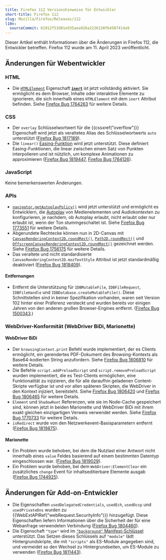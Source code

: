 ```yaml
---
title: Firefox 112 Versionshinweise für Entwickler
short-title: Firefox 112
slug: Mozilla/Firefox/Releases/112
l10n:
  sourceCommit: 61912f53d01e935aea926a2226130fb4587414a9
---
```


Dieser Artikel enthält Informationen über die Änderungen in Firefox 112, die Entwickler betreffen. Firefox 112 wurde am 11. April 2023 veröffentlicht.

## Änderungen für Webentwickler

### HTML

- Die [`HTMLElement`](/de/docs/Web/API/HTMLElement) Eigenschaft [**`inert`**](/de/docs/Web/HTML/Reference/Global_attributes/inert) ist jetzt vollständig aktiviert. Sie ermöglicht es dem Browser, Inhalte oder interaktive Elemente zu ignorieren, die sich innerhalb eines `HTMLElement` mit dem `inert` Attribut befinden. Siehe [Firefox Bug 1764263](https://bugzil.la/1764263) für weitere Details.

### CSS

- Der `overlay` Schlüsselwortwert für die {{cssxref("overflow")}} Eigenschaft wird jetzt als veraltetes Alias des Schlüsselwortwerts `auto` unterstützt ([Firefox Bug 1817189](https://bugzil.la/1817189)).
- Die `linear()` [Easing-Funktion](/de/docs/Web/CSS/easing-function) wird jetzt unterstützt.
  Diese definiert Easing-Funktionen, die linear zwischen einem Satz von Punkten interpolieren und ist nützlich, um komplexe Animationen zu approximieren ([Firefox Bug 1819447](https://bugzil.la/1819447), [Firefox Bug 1764126](https://bugzil.la/1764126)).

### JavaScript

Keine bemerkenswerten Änderungen.

### APIs

- [`navigator.getAutoplayPolicy()`](/de/docs/Web/API/Navigator/getAutoplayPolicy) wird jetzt unterstützt und ermöglicht es Entwicklern, die [Autoplay](/de/docs/Web/Media/Guides/Autoplay) von Medienelementen und Audiokontexten zu konfigurieren, je nachdem, ob Autoplay erlaubt, nicht erlaubt oder nur erlaubt ist, wenn der Ton stummgeschaltet ist.
  Siehe [Firefox Bug 1773551](https://bugzil.la/1773551) für weitere Details.
- Abgerundete Rechtecke können nun in 2D-Canvas mit [`CanvasRenderingContext2D.roundRect()`](/de/docs/Web/API/CanvasRenderingContext2D/roundRect), [`Path2D.roundRect()`](/de/docs/Web/API/Path2D#path2d.roundrect) und [`OffscreenCanvasRenderingContext2D.roundRect()`](/de/docs/Web/API/OffscreenCanvasRenderingContext2D#canvasrenderingcontext2d.roundrect) gezeichnet werden.
  Siehe [Firefox Bug 1756175](https://bugzil.la/1756175) für weitere Details.
- Das veraltete und nicht standardisierte `CanvasRenderingContext2D.mozTextStyle` Attribut ist jetzt standardmäßig deaktiviert ([Firefox Bug 1818409](https://bugzil.la/1818409)).

#### Entfernungen

- Entfernt die Unterstützung für `IDBMutableFile`, `IDBFileRequest`, `IDBFileHandle` und `IDBDatabase.createMutableFile()`.
  Diese Schnittstellen sind in keiner Spezifikation vorhanden, waren seit Version 102 hinter einer Präferenz versteckt und wurden bereits vor einigen Jahren von den anderen großen Browser-Engines entfernt.
  ([Firefox Bug 1500343](https://bugzil.la/1500343).)

### WebDriver-Konformität (WebDriver BiDi, Marionette)

#### WebDriver BiDi

- Der `browsingContext.print` Befehl wurde implementiert, der es Clients ermöglicht, ein gerendertes PDF-Dokument des Browsing-Kontexts als Base64-kodierten String anzufordern. Siehe [Firefox Bug 1806810](https://bugzil.la/1806810) für weitere Details.
- Die Befehle `script.addPreloadScript` und `script.removePreloadScript` wurden implementiert, die es Test-Clients ermöglichen, eine Funktionalität zu injizieren, die für alle daraufhin geladenen Content-Skripte verfügbar ist und vor allen späteren Skripten, die WebDriver in den Kontext injiziert, bereitsteht. Siehe [Firefox Bug 1806420](https://bugzil.la/1806420) und [Firefox Bug 1806465](https://bugzil.la/1806465) für weitere Details.
- `Element` und `ShadowRoot` Referenzen, wie sie im Node-Cache gespeichert sind, können jetzt in beiden Marionette und WebDriver BiDi mit ihrem exakt gleichen einzigartigen Verweis verwendet werden. Siehe [Firefox Bug 1770733](https://bugzil.la/1770733) für weitere Details.
- `isRedirect` wurde von den Netzwerkevent-Basisparametern entfernt ([Firefox Bug 1819875](https://bugzil.la/1819875)).

#### Marionette

- Ein Problem wurde behoben, bei dem die Nutzlast einer Antwort nicht innerhalb eines `value` Feldes basierend auf einem bestimmten Datentyp eingeschlossen war. ([Firefox Bug 1819029](https://bugzil.la/1819029)).
- Ein Problem wurde behoben, bei dem `WebDriver:ElementClear` ein zusätzliches `change` Event für inhaltseditierbare Elemente ausgab ([Firefox Bug 1744925](https://bugzil.la/1744925)).

## Änderungen für Add-on-Entwickler

- Die Eigenschaften `usedDelegatedCredentials`, `usedEch`, `usedOcsp` und `usedPrivateDns` wurden zu {{WebExtAPIRef("webRequest.SecurityInfo")}} hinzugefügt. Diese Eigenschaften liefern Informationen über die Sicherheit der für eine Webanfrage verwendeten Verbindung ([Firefox Bug 1804460](https://bugzil.la/1804460)).
- Die Eigenschaft `"type"` wird im [`"background"` Manifest-Schlüssel](/de/docs/Mozilla/Add-ons/WebExtensions/manifest.json/background) unterstützt. Das Setzen dieses Schlüssels auf `"module"` lädt Hintergrundskripte, die mit `"scripts"` als ES-Module angegeben sind, und vermeidet so den Wechsel zu Hintergrundseiten, um ES-Module zu verwenden ([Firefox Bug 1811443](https://bugzil.la/1811443)).
